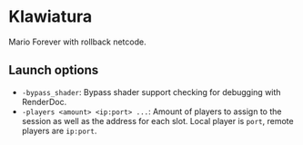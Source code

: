 # Klawiatura

Mario Forever with rollback netcode.

## Launch options

- `-bypass_shader`: Bypass shader support checking for debugging with RenderDoc.
- `-players <amount> <ip:port> ...`: Amount of players to assign to the session as well as the address for each slot. Local player is `port`, remote players are `ip:port`.